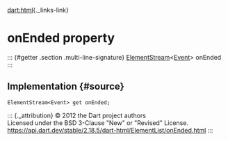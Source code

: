 [dart:html](../../dart-html/dart-html-library){._links-link}

onEnded property
================

::: {#getter .section .multi-line-signature}
[ElementStream](../elementstream-class)\<[Event](../event-class)\>
onEnded
:::

Implementation {#source}
--------------

``` {.language-dart data-language="dart"}
ElementStream<Event> get onEnded;
```

::: {._attribution}
© 2012 the Dart project authors\
Licensed under the BSD 3-Clause \"New\" or \"Revised\" License.\
<https://api.dart.dev/stable/2.18.5/dart-html/ElementList/onEnded.html>
:::
